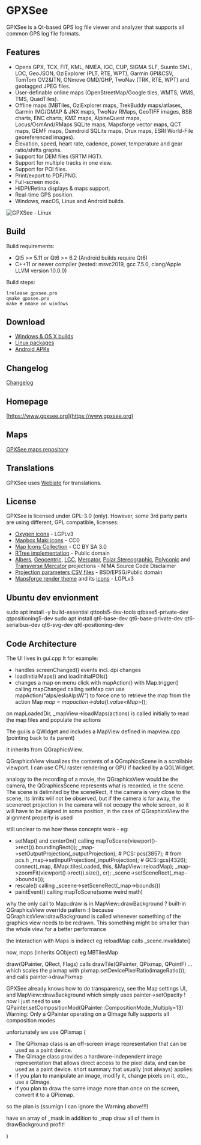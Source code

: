 # GPXSee
GPXSee is a Qt-based GPS log file viewer and analyzer that supports all common
GPS log file formats.

## Features
* Opens GPX, TCX, FIT, KML, NMEA, IGC, CUP, SIGMA SLF, Suunto SML, LOC, GeoJSON,
  OziExplorer (PLT, RTE, WPT), Garmin GPI&CSV, TomTom OV2&ITN, ONmove OMD/GHP,
  TwoNav (TRK, RTE, WPT) and geotagged JPEG files.
* User-definable online maps (OpenStreetMap/Google tiles, WMTS, WMS, TMS,
  QuadTiles).
* Offline maps (MBTiles, OziExplorer maps, TrekBuddy maps/atlases,
  Garmin IMG/GMAP & JNX maps, TwoNav RMaps, GeoTIFF images, BSB charts,
  ENC charts, KMZ maps, AlpineQuest maps, Locus/OsmAnd/RMaps SQLite maps,
  Mapsforge vector maps, QCT maps, GEMF maps, Osmdroid SQLite maps, Orux maps,
  ESRI World-File georeferenced images).
* Elevation, speed, heart rate, cadence, power, temperature and gear ratio/shifts
  graphs.
* Support for DEM files (SRTM HGT).
* Support for multiple tracks in one view.
* Support for POI files.
* Print/export to PDF/PNG.
* Full-screen mode.
* HiDPI/Retina displays & maps support.
* Real-time GPS position.
* Windows, macOS, Linux and Android builds.

![GPXSee - Linux](https://a.fsdn.com/con/app/proj/gpxsee/screenshots/linux2.png)

## Build
Build requirements:
* Qt5 >= 5.11 or Qt6 >= 6.2 (Android builds require Qt6)
* C++11 or newer compiler (tested: msvc2019, gcc 7.5.0, clang/Apple LLVM version
  10.0.0)

Build steps:
```shell
lrelease gpxsee.pro
qmake gpxsee.pro
make # nmake on windows
```



## Download
* [Windows & OS X builds](https://sourceforge.net/projects/gpxsee)
* [Linux packages](https://software.opensuse.org/download.html?project=home%3Atumic%3AGPXSee&package=gpxsee)
* [Android APKs](https://play.google.com/store/apps/details?id=org.gpxsee.gpxsee)

## Changelog
[Changelog](https://build.opensuse.org/package/view_file/home:tumic:GPXSee/gpxsee/gpxsee.changes)

## Homepage
[https://www.gpxsee.org](https://www.gpxsee.org)

## Maps
[GPXSee maps repository](https://github.com/tumic0/GPXSee-maps)

## Translations
GPXSee uses [Weblate](https://hosted.weblate.org/projects/gpxsee/translations/)
for translations.

## License
GPXSee is licensed under GPL-3.0 (only). However, some 3rd party parts are using
different, GPL compatible, licenses:

* [Oxygen icons](icons/GUI) - LGPLv3
* [Mapbox Maki icons](icons/map/POI) - CC0
* [Map Icons Collection](icons/symbols) - CC BY SA 3.0
* [RTree implementation](src/common/rtree.h) - Public domain
* [Albers](src/map/proj/albersequal.cpp), [Geocentric](src/map/geocentric.cpp),
  [LCC](src/map/proj/lambertconic.cpp), [Mercator](src/map/proj/mercator.cpp),
  [Polar Stereographic](src/map/proj/polarstereographic.cpp),
  [Polyconic](src/map/proj/polyconic.cpp) and
  [Transverse Mercator](src/map/proj/transversemercator.cpp) projections - NIMA
  Source Code Disclaimer
* [Projection parameters CSV files](pkg/csv) - BSD/EPSG/Public domain
* [Mapsforge render theme](data/default.xml) and its [icons](icons/map/mapsforge) - LGPLv3

## Ubuntu dev envionment

sudo apt install -y build-essential qttools5-dev-tools qtbase5-private-dev qtpositioning5-dev
sudo apt install qt6-base-dev qt6-base-private-dev qt6-serialbus-dev qt6-svg-dev qt6-positioning-dev


## Code Architecture

The UI lives in gui.cpp
It for example:
* handles screenChanged() events incl. dpi changes
* loadInitialMaps() and loadInitialPOIs()
* changes a map on menu click with mapAction() with Map.trigger() calling mapChanged calling setMap
can use mapAction("alps/esloAlpsW") to force one
to retrieve the map from the action
Map *map = mapaction->data().value<Map*>();

on mapLoadedDir,
_mapView->loadMaps(actions) is called initially to read the map files and populate the actions

The gui is a QWidget and includes a MapView defined in mapview.cpp (pointing back to its parent)

It inherits from QGraphicsView.

QGraphicsView visualizes the contents of a QGraphicsScene in a scrollable viewport.
I can use CPU raster rendering or GPU if backed by a QGLWidget.

analogy to the recording of a movie, the QGraphicsView would be the camera, the QGraphicsScene represents what is recorded, ie the scene. The scene is delimited by the sceneRect, if the camera is very close to the scene, its limits will not be observed, but if the camera is far away, the scenerect projection in the camera will not occupy the whole screen, so it will have to be aligned in some position, in the case of QGraphicsView the alignment property is used

still unclear to me how these concepts work - eg:
* setMap() and centerOn() calling mapToScene(viewport()->rect()).boundingRect());
  _map->setOutputProjection(_outputProjection); # PCS::pcs(3857);  # from pcs.h
	_map->setInputProjection(_inputProjection); #  GCS::gcs(4326);
  connect(_map, &Map::tilesLoaded, this, &MapView::reloadMap);
  _map->zoomFit(viewport()->rect().size(), cr);
	_scene->setSceneRect(_map->bounds());
* rescale() calling _sceene->setSceneRect(_map->bounds())
* paintEvent() calling mapToScene(some weird math)

why the only call to Map::draw is in MapView::drawBackground ? built-in QGraphicsView override pattern :)
because QGraphicsView::drawBackground is called whenever something of the graphics view needs to be redrawn. This something might be smaller than the whole view for a better performance

the interaction with Maps is indirect eg reloadMap calls _scene.invalidate()

now, maps (inherits QObject) eg MBTilesMap

draw(QPainter, QRect, Flags)
calls drawTile(QPainter, QPixmap, QPointF)
... which scales the pixmap with pixmap.setDevicePixelRatio(imageRatio()); and calls painter->drawPixmap

GPXSee already knows how to do transparency, see the Map settings UI, and MapView::drawBackground which simply uses painter->setOpacity !
now I just need to use QPainter.setCompositionMod(QPainter::CompositionMode_Multiply=13)
Warning: Only a QPainter operating on a QImage fully supports all composition modes

unfortunately we use QPixmap (
  * The QPixmap class is an off-screen image representation that can be used as a paint device.
  * The QImage class provides a hardware-independent image representation that allows direct access to the pixel data, and can be used as a paint device.
short summary that usually (not always) applies:
* If you plan to manipulate an image, modify it, change pixels on it, etc., use a QImage.
* If you plan to draw the same image more than once on the screen, convert it to a QPixmap.



so the plan is (ssumign I can ignore the Warning above!!!)

have an array of _mask in addition to _map
draw all of them in drawBackground
profit!

)
